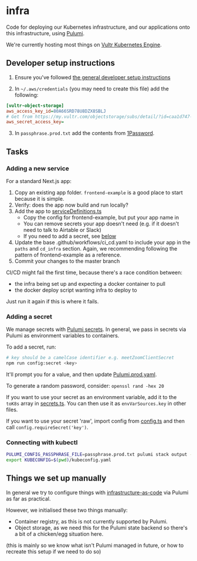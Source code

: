 # infra

Code for deploying our Kubernetes infrastructure, and our applications onto this infrastructure, using [Pulumi](https://www.pulumi.com/).

We're currently hosting most things on [Vultr Kubernetes Engine](https://www.vultr.com/kubernetes/).

## Developer setup instructions

1. Ensure you've followed [the general developer setup instructions](../../README.md#developer-setup-instructions)

2. In `~/.aws/credentials` (you may need to create this file) add the following:

```ini
[vultr-object-storage]
aws_access_key_id=80A66SRD78U8DZX8SBLJ
# Get from https://my.vultr.com/objectstorage/subs/detail/?id=caa1d747-4302-4b90-b8dd-aca9d9de1a1f#overview
aws_secret_access_key=
```

3. In `passphrase.prod.txt` add the contents from [1Password](https://start.1password.com/open/i?a=HTUBIRRURRGNNAKFHX5DU3YWRI&v=j3reqistnwqma7zpy5lzdnwvpi&i=fvtnqvlv5mvrer7o5zm4iijsga&h=bluedotimpact.1password.com).

## Tasks

### Adding a new service

For a standard Next.js app:

1. Copy an existing app folder. `frontend-example` is a good place to start because it is simple.
2. Verify: does the app now build and run locally?
3. Add the app to [serviceDefinitions.ts](./src/k8s/serviceDefinitions.ts)
   - Copy the config for frontend-example, but put your app name in
   - You can remove secrets your app doesn't need (e.g. if it doesn't need to talk to Airtable or Slack)
   - If you need to add a secret, see [below](#adding-a-secret)
4. Update the base .github/workflows/ci_cd.yaml to include your app in the `paths` and `cd_infra` section. Again, we recommending following the pattern of frontend-example as a reference.
5. Commit your changes to the master branch

CI/CD might fail the first time, because there's a race condition between:
- the infra being set up and expecting a docker container to pull
- the docker deploy script wanting infra to deploy to

Just run it again if this is where it fails.

### Adding a secret

We manage secrets with [Pulumi secrets](https://www.pulumi.com/learn/building-with-pulumi/secrets/). In general, we pass in secrets via Pulumi as environment variables to containers.

To add a secret, run:

```bash
# key should be a camelCase identifier e.g. meetZoomClientSecret
npm run config:secret <key>
```

It'll prompt you for a value, and then update [Pulumi.prod.yaml](./Pulumi.prod.yaml).

To generate a random password, consider: `openssl rand -hex 20`

If you want to use your secret as an environment variable, add it to the `toK8s` array in [secrets.ts](./src/k8s/secrets.ts). You can then use it as `envVarSources.key` in other files.

If you want to use your secret 'raw', import config from [config.ts](./src/config.ts) and then call `config.requireSecret('key')`.

### Connecting with kubectl

```bash
PULUMI_CONFIG_PASSPHRASE_FILE=passphrase.prod.txt pulumi stack output --show-secrets k8sConfig > kubeconfig.yaml
export KUBECONFIG=$(pwd)/kubeconfig.yaml
```

## Things we set up manually

In general we try to configure things with [infrastructure-as-code](https://en.wikipedia.org/wiki/Infrastructure_as_code) via Pulumi as far as practical.

However, we initialised these two things manually:
- Container registry, as this is not currently supported by Pulumi.
- Object storage, as we need this for the Pulumi state backend so there's a bit of a chicken/egg situation here.

(this is mainly so we know what isn't Pulumi managed in future, or how to recreate this setup if we need to do so)
